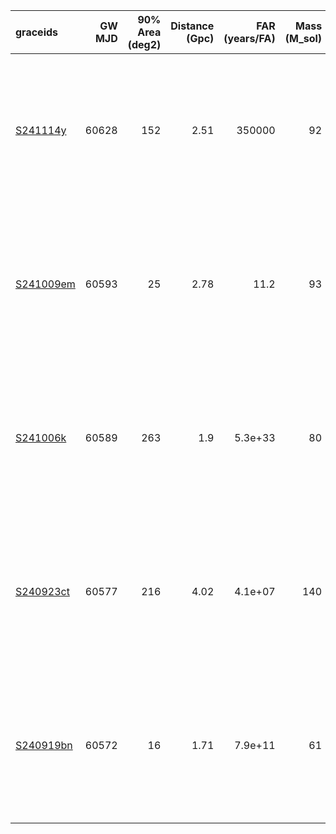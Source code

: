| graceids                                                          |   GW MJD |   90% Area (deg2) |   Distance (Gpc) |   FAR (years/FA) |   Mass (M_sol) | gcnids                                                                      |   time |   probability | start                   | cadence                                                                              |
|:------------------------------------------------------------------|---------:|------------------:|-----------------:|-----------------:|---------------:|:----------------------------------------------------------------------------|-------:|--------------:|:------------------------|:-------------------------------------------------------------------------------------|
| [S241114y](https://gracedb.ligo.org/superevents/S241114y/view/)   |    60628 |               152 |             2.51 |     350000       |             92 | [2024-11-14T02:47:11](https://fritz.science/gcn_events/2024-11-14T02:47:11) |   1140 |          0.86 | 2024-11-15T01:42:44.719 | ['2024-11-22', '2024-11-29', '2024-12-06', '2024-12-13', '2024-12-25', '2025-01-04'] |
| [S241009em](https://gracedb.ligo.org/superevents/S241009em/view/) |    60593 |                25 |             2.78 |         11.2     |             93 | [2024-10-09T22:04:55](https://fritz.science/gcn_events/2024-10-09T22:04:55) |    120 |          0.76 | 2024-10-12T09:00:53.912 | ['2024-10-19', '2024-10-26', '2024-11-02', '2024-11-09', '2024-11-21', '2024-12-01'] |
| [S241006k](https://gracedb.ligo.org/superevents/S241006k/view/)   |    60589 |               263 |             1.9  |          5.3e+33 |             80 | [2024-10-06T01:53:33](https://fritz.science/gcn_events/2024-10-06T01:53:33) |   1260 |          0.91 | 2024-10-06T02:20:20.960 | ['2024-10-13', '2024-10-20', '2024-10-27', '2024-11-03', '2024-11-15', '2024-11-25'] |
| [S240923ct](https://gracedb.ligo.org/superevents/S240923ct/view/) |    60577 |               216 |             4.02 |          4.1e+07 |            140 | [2024-09-23T20:40:06](https://fritz.science/gcn_events/2024-09-23T20:40:06) |    720 |          0.73 | 2024-09-24T02:36:34.228 | ['2024-10-01', '2024-10-08', '2024-10-15', '2024-10-22', '2024-11-03', '2024-11-13'] |
| [S240919bn](https://gracedb.ligo.org/superevents/S240919bn/view/) |    60572 |                16 |             1.71 |          7.9e+11 |             61 | [nan](https://fritz.science/gcn_events/nan)                                 |    180 |          0.9  | 2024-09-19T06:21:30.794 | ['2024-09-26', '2024-10-03', '2024-10-10', '2024-10-17', '2024-10-29', '2024-11-08'] |